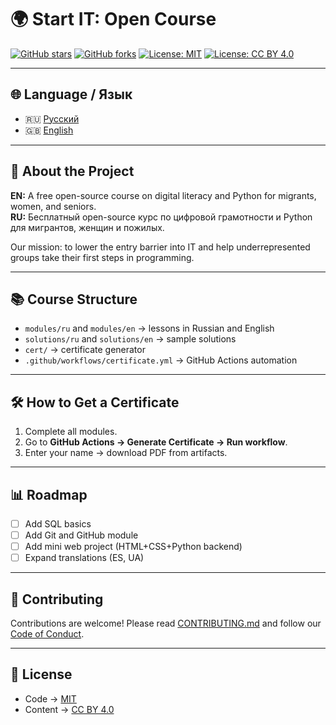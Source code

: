 # 🌍 Start IT: Open Course

[![GitHub stars](https://img.shields.io/github/stars/USERNAME/start-it-course?style=social)](https://github.com/USERNAME/start-it-course/stargazers)
[![GitHub forks](https://img.shields.io/github/forks/USERNAME/start-it-course?style=social)](https://github.com/USERNAME/start-it-course/network/members)
[![License: MIT](https://img.shields.io/badge/License-MIT-green.svg)](./LICENSE)
[![License: CC BY 4.0](https://img.shields.io/badge/License-CC--BY--4.0-blue.svg)](./LICENSE-CC-BY-4.0)

---

## 🌐 Language / Язык
- 🇷🇺 [Русский](./modules/ru/0-welcome.md)  
- 🇬🇧 [English](./modules/en/0-welcome.md)

---

## 📖 About the Project
**EN:** A free open-source course on digital literacy and Python for migrants, women, and seniors.  
**RU:** Бесплатный open-source курс по цифровой грамотности и Python для мигрантов, женщин и пожилых.

Our mission: to lower the entry barrier into IT and help underrepresented groups take their first steps in programming.

---

## 📚 Course Structure
- `modules/ru` and `modules/en` → lessons in Russian and English  
- `solutions/ru` and `solutions/en` → sample solutions  
- `cert/` → certificate generator  
- `.github/workflows/certificate.yml` → GitHub Actions automation  

---

## 🛠 How to Get a Certificate
1. Complete all modules.  
2. Go to **GitHub Actions → Generate Certificate → Run workflow**.  
3. Enter your name → download PDF from artifacts.  

---

## 📊 Roadmap
- [ ] Add SQL basics  
- [ ] Add Git and GitHub module  
- [ ] Add mini web project (HTML+CSS+Python backend)  
- [ ] Expand translations (ES, UA)  

---

## 🤝 Contributing
Contributions are welcome! Please read [CONTRIBUTING.md](./CONTRIBUTING.md) and follow our [Code of Conduct](./CODE_OF_CONDUCT.md).  

---

## 📜 License
- Code → [MIT](./LICENSE)  
- Content → [CC BY 4.0](./LICENSE-CC-BY-4.0)

